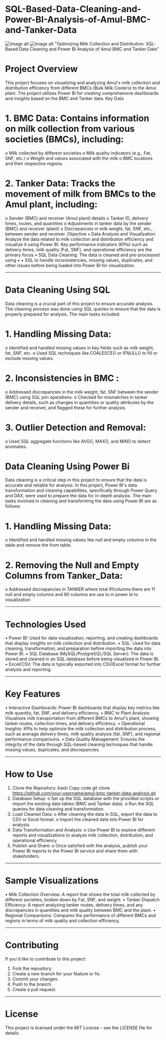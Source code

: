 # SQL-Based-Data-Cleaning-and-Power-BI-Analysis-of-Amul-BMC-and-Tanker-Data

![image alt](https://raw.githubusercontent.com/Bharath-690/SQL-Based-Data-Cleaning-and-Power-BI-Analysis-of-Amul-BMC-and-Tanker-Data/6b413498528145877fbc0c6a7fa616a466d2af14/BMC_MILK_DATA1.png)
![image alt](https://github.com/Bharath-690/SQL-Based-Data-Cleaning-and-Power-BI-Analysis-of-Amul-BMC-and-Tanker-Data/blob/main/MILK_TANKER_DATA1.png?raw=true)
"Optimizing Milk Collection and Distribution: SQL-Based Data Cleaning and Power BI Analysis of Amul BMC and Tanker Data"
  
# Project Overview
This project focuses on visualizing and analyzing Amul's milk collection and distribution efficiency from different BMCs (Bulk Milk Coolers) to the Amul plant. The project utilizes Power BI for creating comprehensive dashboards and insights based on the BMC and Tanker data.
Key Data
# 1.	BMC Data: Contains information on milk collection from various societies (BMCs), including:
o	Milk collected by different societies
o	Milk quality indicators (e.g., Fat, SNF, etc.)
o	Weight and values associated with the milk
o	BMC locations and their respective regions
# 2.	Tanker Data: Tracks the movement of milk from BMCs to the Amul plant, including:
o	Sender (BMC) and receiver (Amul plant) details
o	Tanker ID, delivery times, routes, and quantities
o	Adjustments in tanker data by the sender (BMC) and receiver (plant)
o	Discrepancies in milk weight, fat, SNF, etc., between sender and receiver.
Objective
•	Data Analysis and Visualization: Analyze the data related to milk collection and distribution efficiency and visualize it using Power BI. Key performance indicators (KPIs) such as delivery times, milk quality (Fat, SNF), and operational efficiency are the primary focus.•	SQL Data Cleaning: The data is cleaned and pre-processed using • • SQL to handle inconsistencies, missing values, duplicates, and other issues before being loaded into Power BI for visualization.
________________________________________
# Data Cleaning Using SQL
Data cleaning is a crucial part of this project to ensure accurate analysis. The cleaning process was done using SQL queries to ensure that the data is properly prepared for analysis. The main tasks included:
# 1.	Handling Missing Data:
o	Identified and handled missing values in key fields such as milk weight, fat, SNF, etc.
o	Used SQL techniques like COALESCE() or IFNULL() to fill or exclude missing values.
# 2.	Inconsistencies in BMC :
o	Addressed discrepancies in the milk weight, fat, SNF between the sender (BMC) using SQL join operations.
o	Checked for mismatches in tanker delivery details, such as changes in quantities or quality attributes by the sender and receiver, and flagged these for further analysis.
# 3.	Outlier Detection and Removal:
o	Used SQL aggregate functions like AVG(), MAX(), and MIN() to detect anomalies.

# Data Cleaning Using Power Bi
Data cleaning is a critical step in this project to ensure that the data is accurate and reliable for analysis. In this project, Power BI's data transformation and cleaning capabilities, specifically through Power Query and DAX, were used to prepare the data for in-depth analysis. The main tasks involved in cleaning and transforming the data using Power BI are as follows:
# 1.	Handling Missing Data:
o	Identified and handled missing values like null and empty columns in the table and remove the from table.
# 2.	Removing the Null and Empty Columns from Tanker_Data:

o	Addressed discrepancies in TANKER where total 91columns.there are 11 null and empty columns and 80 columns are use to in power bi to visualization

________________________________________
# Technologies Used
•	Power BI: Used for data visualization, reporting, and creating dashboards that display insights on milk collection and distribution.
•	SQL: Used for data cleaning, transformation, and preparation before importing the data into Power BI.
•	SQL Database (MySQL/PostgreSQL/SQL Server): The data is stored and cleaned in an SQL database before being visualized in Power BI.
•	Excel/CSV: The data is typically exported into CSV/Excel format for further analysis and reporting.
________________________________________
# Key Features
•	Interactive Dashboards: Power BI dashboards that display key metrics like milk quantity, fat, SNF, and delivery efficiency.
•	BMC to Plant Analysis: Visualizes milk transportation from different BMCs to Amul's plant, showing tanker routes, collection times, and delivery efficiency.
•	Operational Insights: KPIs to help optimize the milk collection and distribution process, such as average delivery times, milk quality analysis (fat, SNF), and regional performance comparisons.
•	Data Quality Management: Ensures the integrity of the data through SQL-based cleaning techniques that handle missing values, duplicates, and discrepancies.
________________________________________
# How to Use
1.	Clone the Repository:
bash
Copy code
git clone https://github.com/your-username/amul-bmc-tanker-data-analysis.git
2.	Database Setup:
o	Set up the SQL database with the provided scripts or import the existing data tables (BMC and Tanker data).
o	Run the SQL queries for data cleaning and transformation.
3.	Load Cleaned Data:
o	After cleaning the data in SQL, export the data to CSV or Excel format.
o	Import the cleaned data into Power BI for analysis.
4.	Data Transformation and Analysis:
o	Use Power BI to explore different reports and visualizations to analyze milk collection, distribution, and operational efficiency.
5.	Publish and Share:
o	Once satisfied with the analysis, publish your Power BI reports to the Power BI service and share them with stakeholders.
________________________________________
# Sample Visualizations
•	Milk Collection Overview: A report that shows the total milk collected by different societies, broken down by Fat, SNF, and weight.
•	Tanker Dispatch Efficiency: A report analyzing tanker routes, delivery times, and any discrepancies in quantities and milk quality between BMC and the plant.
•	Regional Comparisons: Compares the performance of different BMCs and regions in terms of milk quality and collection efficiency.
________________________________________
# Contributing
If you'd like to contribute to this project:
1.	Fork the repository.
2.	Create a new branch for your feature or fix.
3.	Commit your changes.
4.	Push to the branch.
5.	Create a pull request.
________________________________________
# License
This project is licensed under the MIT License - see the LICENSE file for details.

